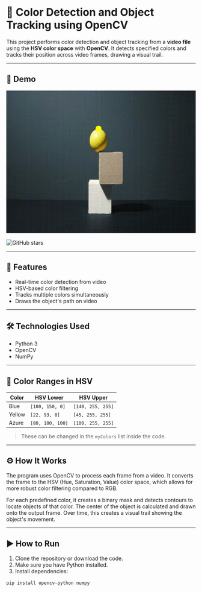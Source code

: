 # 🎯 Color Detection and Object Tracking using OpenCV

This project performs color detection and object tracking from a **video file** using the **HSV color space** with **OpenCV**. It detects specified colors and tracks their position across video frames, drawing a visual trail.

---


## 📸 Demo

![Tracking Demo](output.gif)




![GitHub stars](https://img.shields.io/github/stars/Mohamed-Hesham-Negm/color-tracking?style=social)

---

## 🧠 Features

- Real-time color detection from video
- HSV-based color filtering
- Tracks multiple colors simultaneously
- Draws the object's path on video

---

## 🛠 Technologies Used

- Python 3
- OpenCV
- NumPy

---

## 🎨 Color Ranges in HSV

| Color  | HSV Lower            | HSV Upper            |
|--------|----------------------|----------------------|
| Blue   | `[100, 150, 0]`      | `[140, 255, 255]`    |
| Yellow | `[22, 93, 0]`        | `[45, 255, 255]`     |
| Azure  | `[80, 100, 100]`     | `[100, 255, 255]`    |

> These can be changed in the `myColors` list inside the code.

---

## ⚙️ How It Works

The program uses OpenCV to process each frame from a video. It converts the frame to the HSV (Hue, Saturation, Value) color space, which allows for more robust color filtering compared to RGB.  

For each predefined color, it creates a binary mask and detects contours to locate objects of that color. The center of the object is calculated and drawn onto the output frame. Over time, this creates a visual trail showing the object's movement.


---

## ▶️ How to Run

1. Clone the repository or download the code.
2. Make sure you have Python installed.
3. Install dependencies:

```bash
pip install opencv-python numpy
